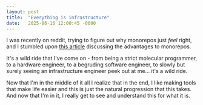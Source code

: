 ```yaml
---
layout: post
title:  "Everything is infrastructure"
date:   2025-06-16 12:00:45 -0600
---
```

I was recently on reddit, trying to figure out why monorepos just *feel* right, and I stumbled upon [this article](https://danluu.com/monorepo/) discussing the advantages to monorepos.

It's a wild ride that I've come on - from being a strict molecular programmer, to a hardware engineer, to a begruding software engineer, to slowly but surely seeing an infrastructure engineer peek out at me... it's a wild ride.

Now that I'm in the middle of it all I realize that in the end, I like making tools that make life easier and this is just the natural progression that this takes. And now that I'm in it, I really get to see and understand this for what it is.